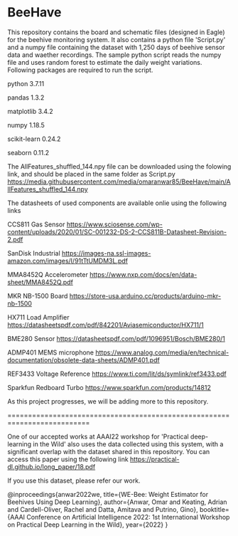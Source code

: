 # BeeHave

This repository contains the board and schematic files (designed in Eagle) for the beehive monitoring system. It also contains a python file 'Script.py' and a numpy file containing the dataset with 1,250 days of beehive sensor data and waether recordings. The sample python script reads the numpy file and uses random forest to estimate the daily weight variations. Following packages are required to run the script.

python                    3.7.11  

pandas                    1.3.2 

matplotlib                3.4.2 

numpy                     1.18.5   

scikit-learn              0.24.2  

seaborn                   0.11.2 



The AllFeatures_shuffled_144.npy file can be downloaded using the folowing link, and should be placed in the same folder as Script.py
https://media.githubusercontent.com/media/omaranwar85/BeeHave/main/AllFeatures_shuffled_144.npy



The datasheets of used components are available onlie using the following links

CCS811 Gas Sensor
https://www.sciosense.com/wp-content/uploads/2020/01/SC-001232-DS-2-CCS811B-Datasheet-Revision-2.pdf

SanDisk Industrial
https://images-na.ssl-images-amazon.com/images/I/91tTtUMDM3L.pdf

MMA8452Q Accelerometer
https://www.nxp.com/docs/en/data-sheet/MMA8452Q.pdf

MKR NB-1500 Board
https://store-usa.arduino.cc/products/arduino-mkr-nb-1500

HX711 Load Amplifier
https://datasheetspdf.com/pdf/842201/Aviasemiconductor/HX711/1

BME280 Sensor
https://datasheetspdf.com/pdf/1096951/Bosch/BME280/1

ADMP401 MEMS microphone
https://www.analog.com/media/en/technical-documentation/obsolete-data-sheets/ADMP401.pdf

REF3433 Voltage Reference
https://www.ti.com/lit/ds/symlink/ref3433.pdf

Sparkfun Redboard Turbo
https://www.sparkfun.com/products/14812



As this project progresses, we will be adding more to this repository.

==========================================================================

One of our accepted works at AAAI22 workshop for 'Practical deep-learning in the Wild' also uses the data collected using this system, with a significant overlap with the dataset shared in this repository. You can access this paper using the following link
https://practical-dl.github.io/long_paper/18.pdf

If you use this dataset, please refer our work.

@inproceedings{anwar2022we,
  title={WE-Bee: Weight Estimator for Beehives Using Deep Learning},
  author={Anwar, Omar and Keating, Adrian and Cardell-Oliver, Rachel and Datta, Amitava and Putrino, Gino},
  booktitle={AAAI Conference on Artificial Intelligence 2022: 1st International Workshop on Practical Deep Learning in the Wild},
  year={2022}
}
